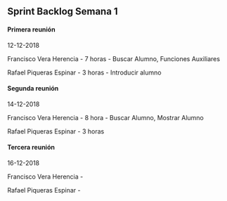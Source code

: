 
## Sprint Backlog Semana 1

#### Primera reunión 

12-12-2018

Francisco Vera Herencia - 7 horas - Buscar Alumno, Funciones Auxiliares

Rafael Piqueras Espinar - 3 horas - Introducir alumno

#### Segunda reunión

14-12-2018

Francisco Vera Herencia - 8 hora - Buscar Alumno, Mostrar Alumno 

Rafael Piqueras Espinar - 3 horas

#### Tercera reunión

16-12-2018

Francisco Vera Herencia -

Rafael Piqueras Espinar -